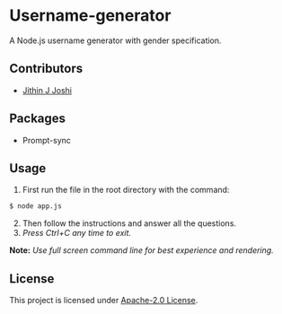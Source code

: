 # Username-generator
A Node.js username generator with gender specification. 
## Contributors
- [Jithin J Joshi](https://github.com/jit-hin/)
## Packages 
- Prompt-sync
## Usage
1. First run the file in the root directory with the command:
```bash
$ node app.js
```
2. Then follow the instructions and answer all the questions.
3. *Press Ctrl+C any time to exit.*

**Note:** *Use full screen command line for best experience and rendering.*
## License
This project is licensed under [Apache-2.0 License](https://github.com/jit-hin/username-generator/blob/master/LICENSE.txt).

